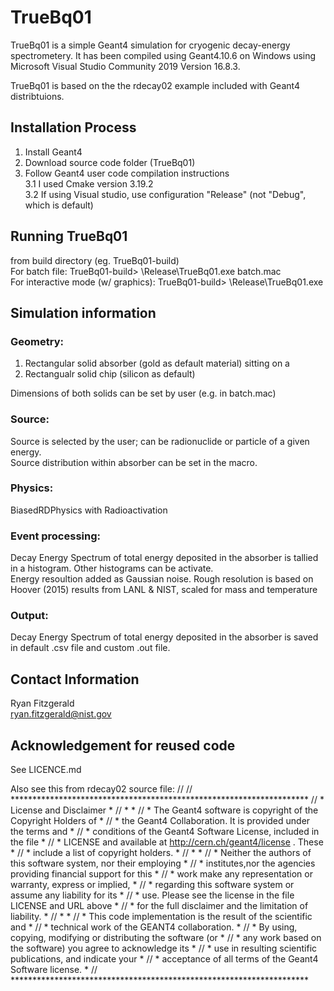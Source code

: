 # TrueBq01
TrueBq01 is a simple Geant4 simulation for cryogenic decay-energy spectrometery.
It has been compiled using Geant4.10.6 on Windows using Microsoft Visual Studio Community 2019
Version 16.8.3. 

TrueBq01 is based on the the rdecay02 example included with Geant4 distribtuions. 

## Installation Process
1. Install Geant4
2. Download source code folder (TrueBq01)
3. Follow Geant4 user code compilation instructions  
  3.1 I used Cmake version 3.19.2  
  3.2 If using Visual studio, use configuration "Release" (not "Debug", which is default)   


## Running TrueBq01
from build directory (eg. TrueBq01-build)  
For batch file: TrueBq01-build> \Release\TrueBq01.exe batch.mac  
For interactive mode (w/ graphics): TrueBq01-build> \Release\TrueBq01.exe

## Simulation information

### Geometry:
 1. Rectangular solid absorber (gold as default material) sitting on a 
 2. Rectangualr solid chip (silicon as default)
 
Dimensions of both solids can be set by user (e.g. in batch.mac)

### Source:
Source is selected by the user; can be radionuclide or particle of a given energy.  
Source distribution within absorber can be set in the macro.

### Physics:
BiasedRDPhysics with Radioactivation

### Event processing:
Decay Energy Spectrum of total energy deposited in the absorber is tallied in a histogram. Other histograms can be activate.  
Energy resoultion added as Gaussian noise. Rough resolution is based on Hoover (2015) results from LANL & NIST, scaled for mass and temperature

### Output:
Decay Energy Spectrum of total energy deposited in the absorber is saved in default .csv file and custom .out file.


## Contact Information
Ryan Fitzgerald  
ryan.fitzgerald@nist.gov

## Acknowledgement for reused code
See LICENCE.md

Also see this from rdecay02 source file:
//
// ********************************************************************
// * License and Disclaimer                                           *
// *                                                                  *
// * The  Geant4 software  is  copyright of the Copyright Holders  of *
// * the Geant4 Collaboration.  It is provided  under  the terms  and *
// * conditions of the Geant4 Software License,  included in the file *
// * LICENSE and available at  http://cern.ch/geant4/license .  These *
// * include a list of copyright holders.                             *
// *                                                                  *
// * Neither the authors of this software system, nor their employing *
// * institutes,nor the agencies providing financial support for this *
// * work  make  any representation or  warranty, express or implied, *
// * regarding  this  software system or assume any liability for its *
// * use.  Please see the license in the file  LICENSE  and URL above *
// * for the full disclaimer and the limitation of liability.         *
// *                                                                  *
// * This  code  implementation is the result of  the  scientific and *
// * technical work of the GEANT4 collaboration.                      *
// * By using,  copying,  modifying or  distributing the software (or *
// * any work based  on the software)  you  agree  to acknowledge its *
// * use  in  resulting  scientific  publications,  and indicate your *
// * acceptance of all terms of the Geant4 Software license.          *
// ********************************************************************
